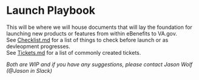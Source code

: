 # Launch Playbook
This will be where we will house documents that will lay the foundation for launching new products or features from within eBenefits to VA.gov.  
See [Checklist.md](https://github.com/department-of-veterans-affairs/va.gov-team/blob/452daf2b84b47994f7bd85d136fed30b31b9dbbe/teams/vsa/teams/ebenefits/launch-playbook/checklist.md) for a list of things to check before launch or as devleopment progresses.  
See [Tickets.md](https://github.com/department-of-veterans-affairs/va.gov-team/blob/master/teams/vsa/teams/ebenefits/launch-playbook/tickets.md) for a list of commonly created tickets.  

_Both are WIP and if you have any suggestions, please contact Jason Wolf (@Jason in Slack)_
